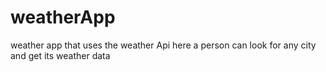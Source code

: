 # weatherApp
weather app that uses the weather Api here a person can look for any city and get its weather data
